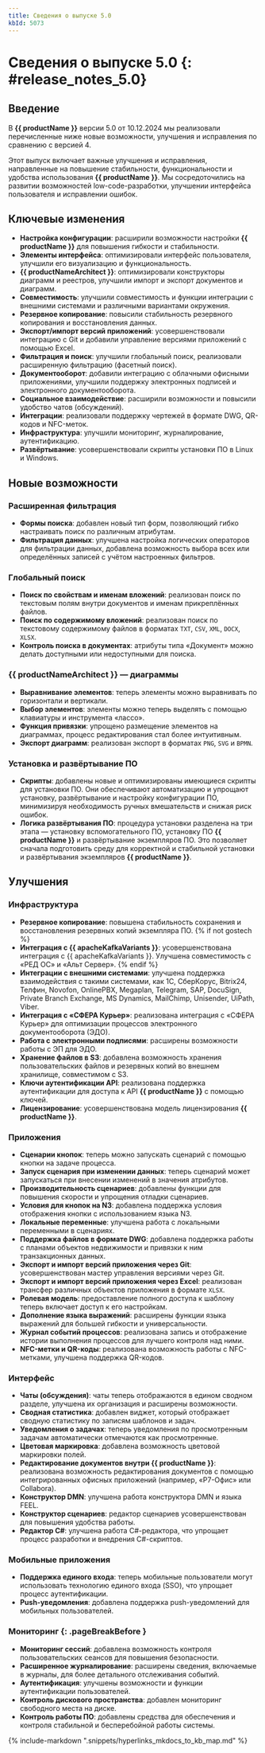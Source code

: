 ```yaml
---
title: Сведения о выпуске 5.0
kbId: 5073
---
```


# Сведения о выпуске 5.0 {: #release_notes_5.0}

## Введение

В **{{ productName }}** версии 5.0 от 10.12.2024 мы реализовали перечисленные ниже новые возможности, улучшения и исправления по сравнению с версией 4.

Этот выпуск включает важные улучшения и исправления, направленные на повышение стабильности, функциональности и удобства использования **{{ productName }}**. Мы сосредоточились на развитии возможностей low-code-разработки, улучшении интерфейса пользователя и исправлении ошибок.

## Ключевые изменения

- **Настройка конфигурации**: расширили возможности настройки **{{ productName }}** для повышения гибкости и стабильности.
- **Элементы интерфейса**: оптимизировали интерфейс пользователя, улучшили его визуализацию и функциональность.
- **{{ productNameArchitect }}**: оптимизировали конструкторы диаграмм и реестров, улучшили импорт и экспорт документов и диаграмм.
- **Совместимость**: улучшили совместимость и функции интеграции с внешними системами и различными вариантами окружения.
- **Резервное копирование**: повысили стабильность резервного копирования и восстановления данных.
- **Экспорт/импорт версий приложений**: усовершенствовали интеграцию с Git и добавили управление версиями приложений с помощью Excel.
- **Фильтрация и поиск**: улучшили глобальный поиск, реализовали расширенную фильтрацию (фасетный поиск).
- **Документооборот**: добавили интеграцию с облачными офисными приложениями, улучшили поддержку электронных подписей и электронного документооборота.
- **Социальное взаимодействие**: расширили возможности и повысили удобство чатов (обсуждений).
- **Интеграции**: реализовали поддержку чертежей в формате DWG, QR-кодов и NFC-меток.
- **Инфраструктура**: улучшили мониторинг, журналирование, аутентификацию.
- **Развёртывание**: усовершенствовали скрипты установки ПО в Linux и Windows.

## Новые возможности

### Расширенная фильтрация

- **Формы поиска**: добавлен новый тип форм, позволяющий гибко настраивать поиск по различным атрибутам.
- **Фильтрация данных**: улучшена настройка логических операторов для фильтрации данных, добавлена возможность выбора всех или определённых записей с учётом настроенных фильтров.

### Глобальный поиск

- **Поиск по свойствам и именам вложений**: реализован поиск по текстовым полям внутри документов и именам прикреплённых файлов.
- **Поиск по содержимому вложений**: реализован поиск по текстовому содержимому файлов в форматах `TXT`, `CSV`, `XML`, `DOCX`, `XLSX`.
- **Контроль поиска в документах**: атрибуты типа «Документ» можно делать доступными или недоступными для поиска.

### {{ productNameArchitect }} — диаграммы

- **Выравнивание элементов**: теперь элементы можно выравнивать по горизонтали и вертикали.
- **Выбор элементов**: элементы можно теперь выделять с помощью клавиатуры и инструмента «лассо».
- **Функция привязки**: упрощено размещение элементов на диаграммах, процесс редактирования стал более интуитивным.
- **Экспорт диаграмм**: реализован экспорт в форматах `PNG`, `SVG` и `BPMN`.

### Установка и развёртывание ПО

- **Скрипты**: добавлены новые и оптимизированы имеющиеся скрипты для установки ПО. Они обеспечивают автоматизацию и упрощают установку, развёртывание и настройку конфигурации ПО, минимизируя необходимость ручных вмешательств и снижая риск ошибок.
- **Логика развёртывания ПО**: процедура установки разделена на три этапа — установку вспомогательного ПО, установку ПО **{{ productName }}** и развёртывание экземпляров ПО. Это позволяет сначала подготовить среду для корректной и стабильной установки и развёртывания экземпляров **{{ productName }}**.

## Улучшения

### Инфраструктура

- **Резервное копирование**: повышена стабильность сохранения и восстановления резервных копий экземпляра ПО.
{% if not gostech %}
- **Интеграция с {{ apacheKafkaVariants }}**: усовершенствована интеграция с {{ apacheKafkaVariants }}. Улучшена совместимость с «РЕД ОС» и «Альт Сервер».
{% endif %}
- **Интеграции с внешними системами**: улучшена поддержка взаимодействия с такими системами, как 1С, СберКорус, Bitrix24, Телфин, Novofon, OnlinePBX, Megaplan, Telegram, SAP, DocuSign, Private Branch Exchange, MS Dynamics, MailChimp, Unisender, UiPath, Viber.
- **Интеграция с «СФЕРА Курьер»**: реализована интеграция с «СФЕРА Курьер» для оптимизации процессов электронного документооборота (ЭДО).
- **Работа с электронными подписями**: расширены возможности работы с ЭП для ЭДО.
- **Хранение файлов в S3**: добавлена возможность хранения пользовательских файлов и резервных копий во внешнем хранилище, совместимом с S3.
- **Ключи аутентификации API**: реализована поддержка аутентификации для доступа к API **{{ productName }}** с помощью ключей.
- **Лицензирование**: усовершенствована модель лицензирования **{{ productName }}**.

### Приложения

- **Сценарии кнопок**: теперь можно запускать сценарий с помощью кнопки на задаче процесса.
- **Запуск сценария при изменении данных**: теперь сценарий может запускаться при внесении изменений в значения атрибутов.
- **Производительность сценариев**: добавлены функции для повышения скорости и упрощения отладки сценариев.
- **Условия для кнопок на N3**: добавлена поддержка условия отображения кнопки с использованием языка N3.
- **Локальные переменные**: улучшена работа с локальными переменными в сценариях.
- **Поддержка файлов в формате DWG**: добавлена поддержка работы с планами объектов недвижимости и привязки к ним транзакционных данных.
- **Экспорт и импорт версий приложения через Git**: усовершенствован мастер управления версиями через Git.
- **Экспорт и импорт версий приложения через Excel**: реализован трансфер различных объектов приложения в формате `XLSX`.
- **Ролевая модель**: предоставление полного доступа к шаблону теперь включает доступ к его настройкам.
- **Дополнение языка выражений**: расширены функции языка выражений для большей гибкости и универсальности.
- **Журнал событий процессов**: реализована запись и отображение истории выполнения процессов для лучшего контроля над ними.
- **NFC-метки и QR-коды**: реализована возможность работы с NFC-метками, улучшена поддержка QR-кодов.

### Интерфейс

- **Чаты (обсуждения)**: чаты теперь отображаются в едином сводном разделе, улучшена их организация и расширены возможности.
- **Сводная статистика**: добавлен виджет, который отображает сводную статистику по записям шаблонов и задач.
- **Уведомления о задачах**: теперь уведомления по просмотренным задачам автоматически отмечаются как просмотренные.
- **Цветовая маркировка**: добавлена возможность цветовой маркировки полей.
- **Редактирование документов внутри {{ productName }}**: реализована возможность редактирования документов с помощью интегрированных офисных приложений (например, «Р7-Офис» или Collabora).
- **Конструктор DMN**: улучшена работа конструктора DMN и языка FEEL.
- **Конструктор сценариев**: редактор сценариев усовершенствован для повышения удобства работы.
- **Редактор C#**: улучшена работа C#-редактора, что упрощает процесс разработки и внедрения C#-скриптов.

### Мобильные приложения

- **Поддержка единого входа**: теперь мобильные пользователи могут использовать технологию единого входа (SSO), что упрощает процесс аутентификации.
- **Push-уведомления**: добавлена поддержка push-уведомлений для мобильных пользователей.

### Мониторинг {: .pageBreakBefore }

- **Мониторинг сессий**: добавлена возможность контроля пользовательских сеансов для повышения безопасности.
- **Расширенное журналирование**: расширены сведения, включаемые в журналы, для более детального отслеживания событий.
- **Аутентификация**: улучшены возможности и функции аутентификации пользователей.
- **Контроль дискового пространства**: добавлен мониторинг свободного места на диске.
- **Контроль работы ПО**: добавлены средства для обеспечения и контроля стабильной и бесперебойной работы системы.

{% include-markdown ".snippets/hyperlinks_mkdocs_to_kb_map.md" %}
